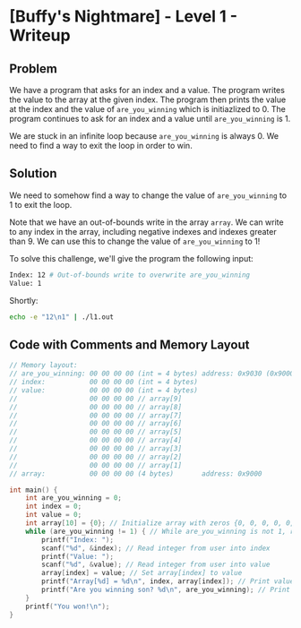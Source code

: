 # [Buffy's Nightmare] - Level 1 - Writeup

## Problem

We have a program that asks for an index and a value. The program writes the value to the array at the given index. The program then prints the value at the index and the value of `are_you_winning` which is initiazlized to 0. The program continues to ask for an index and a value until `are_you_winning` is 1.

We are stuck in an infinite loop because `are_you_winning` is always 0. We need to find a way to exit the loop in order to win.

## Solution

We need to somehow find a way to change the value of `are_you_winning` to 1 to exit the loop.

Note that we have an out-of-bounds write in the array `array`. We can write to any index in the array, including negative indexes and indexes greater than 9. We can use this to change the value of `are_you_winning` to 1!

To solve this challenge, we'll give the program the following input:

```bash
Index: 12 # Out-of-bounds write to overwrite are_you_winning
Value: 1
```

Shortly:

```bash
echo -e "12\n1" | ./l1.out
```

## Code with Comments and Memory Layout

```c
// Memory layout:
// are_you_winning: 00 00 00 00 (int = 4 bytes) address: 0x9030 (0x9000 + 4*12)
// index:           00 00 00 00 (int = 4 bytes)
// value:           00 00 00 00 (int = 4 bytes)
//                  00 00 00 00 // array[9]
//                  00 00 00 00 // array[8]
//                  00 00 00 00 // array[7]
//                  00 00 00 00 // array[6]
//                  00 00 00 00 // array[5]
//                  00 00 00 00 // array[4]
//                  00 00 00 00 // array[3]
//                  00 00 00 00 // array[2]
//                  00 00 00 00 // array[1]
// array:           00 00 00 00 (4 bytes)       address: 0x9000

int main() {
    int are_you_winning = 0;
    int index = 0;
    int value = 0;
    int array[10] = {0}; // Initialize array with zeros {0, 0, 0, 0, 0, 0, 0, 0, 0, 0}
    while (are_you_winning != 1) { // While are_you_winning is not 1, run the loop below
        printf("Index: ");
        scanf("%d", &index); // Read integer from user into index
        printf("Value: ");
        scanf("%d", &value); // Read integer from user into value
        array[index] = value; // Set array[index] to value
        printf("Array[%d] = %d\n", index, array[index]); // Print value of array[index] and index
        printf("Are you winning son? %d\n", are_you_winning); // Print are_you_winning value
    }
    printf("You won!\n");
}
```
